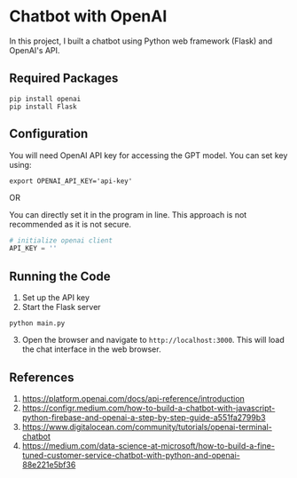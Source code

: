 # Chatbot with OpenAI
In this project, I built a chatbot using Python web framework (Flask) and OpenAI's API. 

## Required Packages
```shell
pip install openai
pip install Flask
```

## Configuration
You will need OpenAI API key for accessing the GPT model. You can set key using:
```shell
export OPENAI_API_KEY='api-key'
```

OR 

You can directly set it in the program in line. This approach is not recommended as it is not secure.
```Python
# initialize openai client
API_KEY = ''
```

## Running the Code
1. Set up the API key
2. Start the Flask server
```Shell
python main.py
```
3. Open the browser and navigate to `http://localhost:3000`. This will load the chat interface in the web browser.

## References
1. https://platform.openai.com/docs/api-reference/introduction
2. https://configr.medium.com/how-to-build-a-chatbot-with-javascript-python-firebase-and-openai-a-step-by-step-guide-a551fa2799b3
3. https://www.digitalocean.com/community/tutorials/openai-terminal-chatbot
4. https://medium.com/data-science-at-microsoft/how-to-build-a-fine-tuned-customer-service-chatbot-with-python-and-openai-88e221e5bf36
